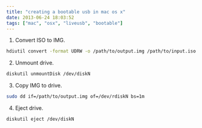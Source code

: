 ```yaml
---
title: "creating a bootable usb in mac os x"
date: 2013-06-24 18:03:52
tags: ["mac", "osx", "liveusb", "bootable"]
---
```


1) Convert ISO to IMG.
```sh
hdiutil convert -format UDRW -o /path/to/output.img /path/to/input.iso
```

2) Unmount drive.
```sh
diskutil unmountDisk /dev/diskN
```

3) Copy IMG to drive.
```sh
sudo dd if=/path/to/output.img of=/dev/rdiskN bs=1m
```

4) Eject drive.
```sh
diskutil eject /dev/diskN
```
